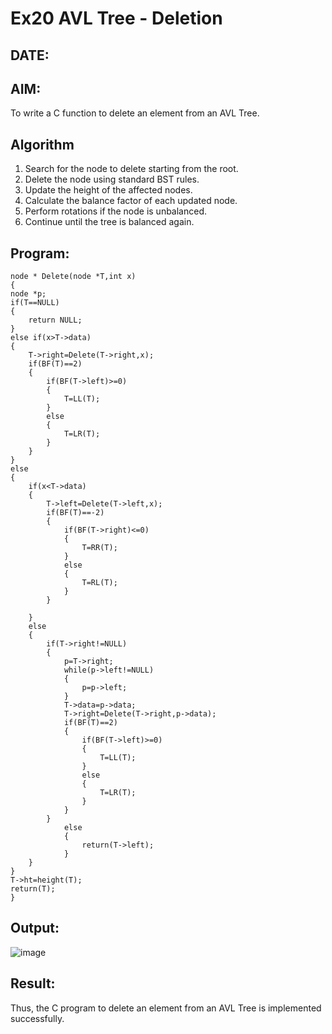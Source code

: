 # Ex20 AVL Tree - Deletion
## DATE:
## AIM:
To write a C function to delete an element from an AVL Tree.
## Algorithm
1. Search for the node to delete starting from the root. 
2. Delete the node using standard BST rules. 
3. Update the height of the affected nodes. 
4. Calculate the balance factor of each updated node. 
5. Perform rotations if the node is unbalanced. 
6. Continue until the tree is balanced again.  

## Program:
```
node * Delete(node *T,int x)
{
node *p;
if(T==NULL)
{
    return NULL;
}
else if(x>T->data)
{
    T->right=Delete(T->right,x);
    if(BF(T)==2)
    {
        if(BF(T->left)>=0)
        {
            T=LL(T);
        }
        else
        {
            T=LR(T);
        }
    }
}
else
{
    if(x<T->data)
    {
        T->left=Delete(T->left,x);
        if(BF(T)==-2)
        {
            if(BF(T->right)<=0)
            {
                T=RR(T);
            }
            else
            {
                T=RL(T);
            }
        }
        
    }
    else
    {
        if(T->right!=NULL)
        {
            p=T->right;
            while(p->left!=NULL)
            {
                p=p->left;
            }
            T->data=p->data;
            T->right=Delete(T->right,p->data);
            if(BF(T)==2)
            {
                if(BF(T->left)>=0)
                {
                    T=LL(T);
                }
                else
                {
                    T=LR(T);
                }
            }
        }
            else
            {
                return(T->left);
            }
    }
}
T->ht=height(T);
return(T);
}
```

## Output:
![image](https://github.com/user-attachments/assets/4a8cd3d4-62f8-4dad-9440-e5386ac2ce4a)



## Result:
Thus, the C program to delete an element from an AVL Tree is implemented successfully.
